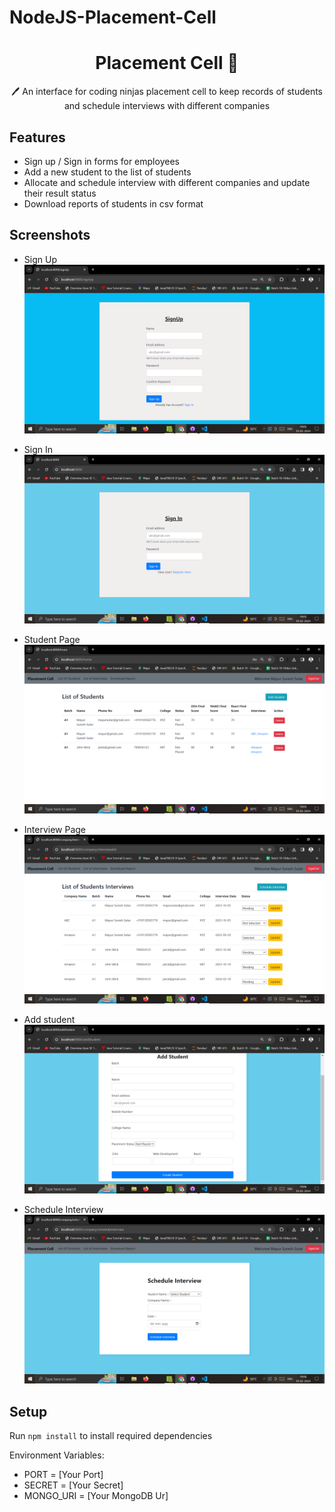 # NodeJS-Placement-Cell
 <h1 align="center">Placement Cell  📝</h1> 
<p align="center">
 🖊️ An interface for coding ninjas placement cell to keep records of students and schedule interviews with different companies <br>

## Features

- Sign up / Sign in forms for employees
- Add a new student to the list of students
- Allocate and schedule interview with different companies and update their result status
- Download reports of students in csv format

## Screenshots

- Sign Up
  ![Sign-Up](./images/Sign_UP.png)

- Sign In
  ![Sign-In](./images/Sign_In.png)

- Student Page
  ![Student-Page](./images/ListOfStudents.png)

- Interview Page
  ![Interview-Page](./images/ListofInterviews.png)

- Add student
  ![Add-Student](./images/AddStudent.png)

- Schedule Interview
  ![Interview](./images/ScheduleInterview.png)

## Setup

Run `npm install` to install required dependencies

Environment Variables:

- PORT = [Your Port]
- SECRET = [Your Secret]
- MONGO_URI = [Your MongoDB Ur]

